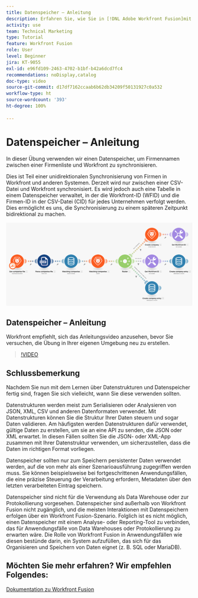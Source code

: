 ```yaml
---
title: Datenspeicher – Anleitung
description: Erfahren Sie, wie Sie in [!DNL Adobe Workfront Fusion]mit einem Datenspeicher Firmennamen zwischen einer Firmenliste und Workfront synchronisieren können.
activity: use
team: Technical Marketing
type: Tutorial
feature: Workfront Fusion
role: User
level: Beginner
jira: KT-9055
exl-id: e96fd109-2463-4702-b1bf-b42a6dcd7fc4
recommendations: noDisplay,catalog
doc-type: video
source-git-commit: d17df7162ccaab6b62db34209f50131927c0a532
workflow-type: ht
source-wordcount: '393'
ht-degree: 100%

---
```


# Datenspeicher – Anleitung

In dieser Übung verwenden wir einen Datenspeicher, um Firmennamen zwischen einer Firmenliste und Workfront zu synchronisieren.

Dies ist Teil einer unidirektionalen Synchronisierung von Firmen in Workfront und anderen Systemen. Derzeit wird nur zwischen einer CSV-Datei und Workfront synchronisiert. Es wird jedoch auch eine Tabelle in einem Datenspeicher verwaltet, in der die Workfront-ID (WFID) und die Firmen-ID in der CSV-Datei (CID) für jedes Unternehmen verfolgt werden. Dies ermöglicht es uns, die Synchronisierung zu einem späteren Zeitpunkt bidirektional zu machen.

![Ein Bild eines Fusion-Szenarios](assets/data-structures-and-data-stores-2.png)

## Datenspeicher – Anleitung

Workfront empfiehlt, sich das Anleitungsvideo anzusehen, bevor Sie versuchen, die Übung in Ihrer eigenen Umgebung neu zu erstellen.

>[!VIDEO](https://video.tv.adobe.com/v/335296/?quality=12&learn=on&enablevpops)



## Schlussbemerkung

Nachdem Sie nun mit dem Lernen über Datenstrukturen und Datenspeicher fertig sind, fragen Sie sich vielleicht, wann Sie diese verwenden sollten.

Datenstrukturen werden meist zum Serialisieren oder Analysieren von JSON, XML, CSV und anderen Datenformaten verwendet. Mit Datenstrukturen können Sie die Struktur Ihrer Daten steuern und sogar Daten validieren. Am häufigsten werden Datenstrukturen dafür verwendet, gültige Daten zu erstellen, um sie an eine API zu senden, die JSON oder XML erwartet. In diesen Fällen sollten Sie die JSON- oder XML-App zusammen mit Ihrer Datenstruktur verwenden, um sicherzustellen, dass die Daten im richtigen Format vorliegen.

Datenspeicher sollten nur zum Speichern persistenter Daten verwendet werden, auf die von mehr als einer Szenarioausführung zugegriffen werden muss. Sie können beispielsweise bei fortgeschrittenen Anwendungsfällen, die eine präzise Steuerung der Verarbeitung erfordern, Metadaten über den letzten verarbeiteten Eintrag speichern.

Datenspeicher sind nicht für die Verwendung als Data Warehouse oder zur Protokollierung vorgesehen. Datenspeicher sind außerhalb von Workfront Fusion nicht zugänglich, und die meisten Interaktionen mit Datenspeichern erfolgen über ein Workfront Fusion-Szenario. Folglich ist es nicht möglich, einen Datenspeicher mit einem Analyse- oder Reporting-Tool zu verbinden, das für Anwendungsfälle von Data Warehouses oder Protokollierung zu erwarten wäre. Die Rolle von Workfront Fusion in Anwendungsfällen wie diesen bestünde darin, ein System aufzufüllen, das sich für das Organisieren und Speichern von Daten eignet (z. B. SQL oder MariaDB).

## Möchten Sie mehr erfahren? Wir empfehlen Folgendes:

[Dokumentation zu Workfront Fusion](https://experienceleague.adobe.com/docs/workfront/using/adobe-workfront-fusion/workfront-fusion-2.html?lang=de)
